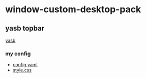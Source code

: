 # window-custom-desktop-pack
## yasb topbar
[yasb](https://www.google.com/url?sa=t&source=web&rct=j&opi=89978449&url=https://github.com/da-rth/yasb&ved=2ahUKEwjq0IChvYyFAxU63TgGHchFDGoQFnoECBkQAQ&usg=AOvVaw1-RXJluOeMgBkDASzMyuQ3)
### my config
* [config.yaml](https://github.com/Rifqi2007c/window-custom-desktop-pack/blob/main/config.yaml)
* [style.css](https://github.com/Rifqi2007c/window-custom-desktop-pack/blob/main/styles.css)
